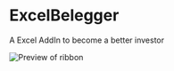 # ExcelBelegger
A Excel AddIn to become a better investor

![Preview of ribbon](http://url/to/img.png)
